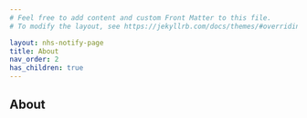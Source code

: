 ```yaml
---
# Feel free to add content and custom Front Matter to this file.
# To modify the layout, see https://jekyllrb.com/docs/themes/#overriding-theme-defaults

layout: nhs-notify-page
title: About
nav_order: 2
has_children: true
---
```


## About
